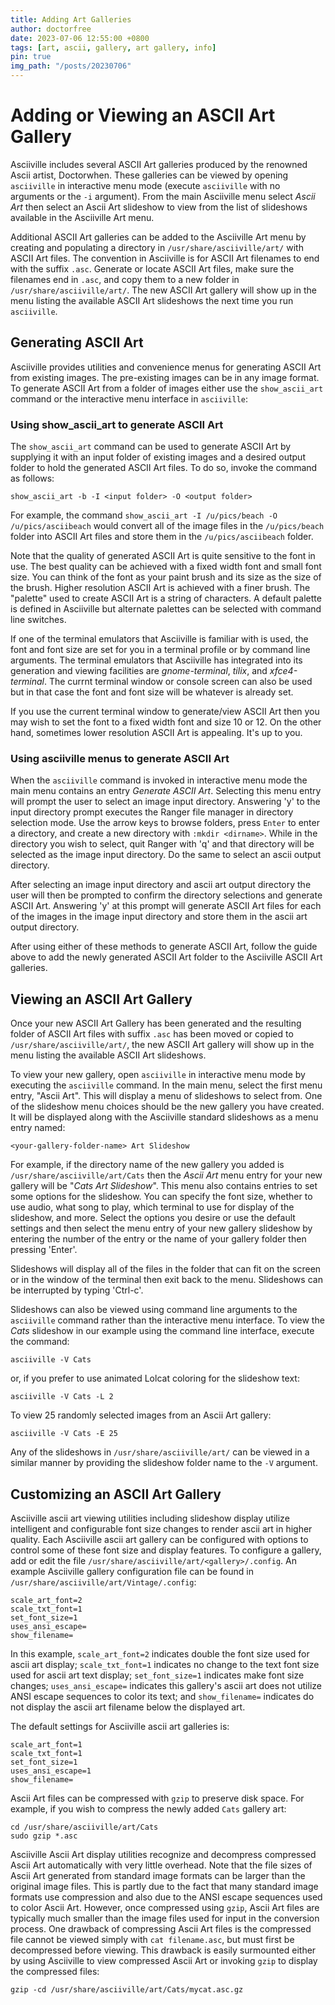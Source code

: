 ```yaml
---
title: Adding Art Galleries
author: doctorfree
date: 2023-07-06 12:55:00 +0800
tags: [art, ascii, gallery, art gallery, info]
pin: true
img_path: "/posts/20230706"
---
```


# Adding or Viewing an ASCII Art Gallery

Asciiville includes several ASCII Art galleries produced by the renowned
Ascii artist, Doctorwhen. These galleries can be viewed by opening
`asciiville` in interactive menu mode (execute `asciiville` with no
arguments or the `-i` argument). From the main Asciiville menu select
_Ascii Art_ then select an Ascii Art slideshow to view from
the list of slideshows available in the Asciiville Art menu.

Additional ASCII Art galleries can be added to the Asciiville Art menu
by creating and populating a directory in `/usr/share/asciiville/art/`
with ASCII Art files. The convention in Asciiville is for ASCII Art
filenames to end with the suffix `.asc`. Generate or locate ASCII Art
files, make sure the filenames end in `.asc`, and copy them to a new
folder in `/usr/share/asciiville/art/`. The new ASCII Art gallery will
show up in the menu listing the available ASCII Art slideshows the next
time you run `asciiville`.

## Generating ASCII Art

Asciiville provides utilities and convenience menus for generating ASCII
Art from existing images. The pre-existing images can be in any image format.
To generate ASCII Art from a folder of images either use the `show_ascii_art`
command or the interactive menu interface in `asciiville`:

### Using show_ascii_art to generate ASCII Art

The `show_ascii_art` command can be used to generate ASCII Art by supplying
it with an input folder of existing images and a desired output folder to
hold the generated ASCII Art files. To do so, invoke the command as follows:

`show_ascii_art -b -I <input folder> -O <output folder>`

For example, the command `show_ascii_art -I /u/pics/beach -O /u/pics/asciibeach`
would convert all of the image files in the `/u/pics/beach` folder into
ASCII Art files and store them in the `/u/pics/asciibeach` folder.

Note that the quality of generated ASCII Art is quite sensitive to the
font in use. The best quality can be achieved with a fixed width font and
small font size. You can think of the font as your paint brush and its size
as the size of the brush. Higher resolution ASCII Art is achieved with a
finer brush. The "palette" used to create ASCII Art is a string of characters.
A default palette is defined in Asciiville but alternate palettes can be
selected with command line switches.

If one of the terminal emulators that Asciiville is familiar with is used,
the font and font size are set for you in a terminal profile or by command
line arguments. The terminal emulators that Asciiville has integrated into
its generation and viewing facilities are _gnome-terminal_, _tilix_, and
_xfce4-terminal_. The currnt terminal window or console screen can also be
used but in that case the font and font size will be whatever is already set.

If you use the current terminal window to generate/view ASCII Art then you
may wish to set the font to a fixed width font and size 10 or 12. On the
other hand, sometimes lower resolution ASCII Art is appealing. It's up to you.

### Using asciiville menus to generate ASCII Art

When the `asciiville` command is invoked in interactive menu mode the main
menu contains an entry _Generate ASCII Art_. Selecting this menu entry will
prompt the user to select an image input directory. Answering 'y' to the
input directory prompt executes the Ranger file manager in directory selection
mode. Use the arrow keys to browse folders, press `Enter` to enter a directory,
and create a new directory with `:mkdir <dirname>`. While in the directory you
wish to select, quit Ranger with 'q' and that directory will be selected as
the image input directory. Do the same to select an ascii output directory.

After selecting an image input directory and ascii art output directory
the user will then be prompted to confirm the directory selections and
generate ASCII Art. Answering 'y' at this prompt will generate ASCII Art
files for each of the images in the image input directory and store them
in the ascii art output directory.

After using either of these methods to generate ASCII Art, follow the guide
above to add the newly generated ASCII Art folder to the Asciiville ASCII
Art galleries.

## Viewing an ASCII Art Gallery

Once your new ASCII Art Gallery has been generated and the resulting
folder of ASCII Art files with suffix `.asc` has been moved or copied
to `/usr/share/asciiville/art/`, the new ASCII Art gallery will show
up in the menu listing the available ASCII Art slideshows.

To view your new gallery, open `asciiville` in interactive menu mode
by executing the `asciiville` command. In the main menu, select the
first menu entry, "Ascii Art". This will display a menu of
slideshows to select from. One of the slideshow menu choices should be
the new gallery you have created. It will be displayed along with the
Asciiville standard slideshows as a menu entry named:

```
<your-gallery-folder-name> Art Slideshow
```

For example, if the directory name of the new gallery you added is
`/usr/share/asciiville/art/Cats` then the _Ascii Art_ menu
entry for your new gallery will be "_Cats Art Slideshow_". This menu
also contains entries to set some options for the slideshow. You can
specify the font size, whether to use audio, what song to play, which
terminal to use for display of the slideshow, and more. Select the options
you desire or use the default settings and then select the menu entry of
your new gallery slideshow by entering the number of the entry or the
name of your gallery folder then pressing 'Enter'.

Slideshows will display all of the files in the folder that can fit on
the screen or in the window of the terminal then exit back to the menu.
Slideshows can be interrupted by typing 'Ctrl-c'.

Slideshows can also be viewed using command line arguments to the
`asciiville` command rather than the interactive menu interface.
To view the _Cats_ slideshow in our example using the command line
interface, execute the command:

```console
asciiville -V Cats
```

or, if you prefer to use animated Lolcat coloring for the slideshow text:

```console
asciiville -V Cats -L 2
```

To view 25 randomly selected images from an Ascii Art gallery:

```console
asciiville -V Cats -E 25
```

Any of the slideshows in `/usr/share/asciiville/art/` can be viewed in a
similar manner by providing the slideshow folder name to the `-V` argument.

## Customizing an ASCII Art Gallery

Asciiville ascii art viewing utilities including slideshow display utilize
intelligent and configurable font size changes to render ascii art in higher
quality. Each Asciiville ascii art gallery can be configured with options
to control some of these font size and display features. To configure a
gallery, add or edit the file `/usr/share/asciiville/art/<gallery>/.config`.
An example Asciiville gallery configuration file can be found in
`/usr/share/asciiville/art/Vintage/.config`:

```
scale_art_font=2
scale_txt_font=1
set_font_size=1
uses_ansi_escape=
show_filename=
```

In this example, `scale_art_font=2` indicates double the font size used for
ascii art display; `scale_txt_font=1` indicates no change to the text font
size used for ascii art text display; `set_font_size=1` indicates make
font size changes; `uses_ansi_escape=` indicates this gallery's
ascii art does not utilize ANSI escape sequences to color its text; and
`show_filename=` indicates do not display the ascii art filename below
the displayed art.

The default settings for Asciiville ascii art galleries is:

```
scale_art_font=1
scale_txt_font=1
set_font_size=1
uses_ansi_escape=1
show_filename=
```

Ascii Art files can be compressed with `gzip` to preserve disk space.
For example, if you wish to compress the newly added `Cats` gallery art:

```console
cd /usr/share/asciiville/art/Cats
sudo gzip *.asc
```

Asciiville Ascii Art display utilities recognize and decompress compressed
Ascii Art automatically with very little overhead. Note that the file sizes
of Ascii Art generated from standard image formats can be larger than the
original image files. This is partly due to the fact that many standard
image formats use compression and also due to the ANSI escape sequences
used to color Ascii Art. However, once compressed using `gzip`, Ascii Art
files are typically much smaller than the image files used for input in
the conversion process. One drawback of compressing Ascii Art files is
the compressed file cannot be viewed simply with `cat filename.asc`, but
must first be decompressed before viewing. This drawback is easily
surmounted either by using Asciiville to view compressed Ascii Art or
invoking `gzip` to display the compressed files:

```console
gzip -cd /usr/share/asciiville/art/Cats/mycat.asc.gz
```
